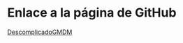 # Enlace a la página de GitHub

[DescomplicadoGMDM](https://github.com/Gauruguaya/PortafolioDescomplicadoGMDM "&lt;-entrar")
